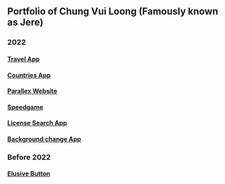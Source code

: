 ## Portfolio of Chung Vui Loong (Famously known as Jere)

### 2022
#### <a href="https://mrjaytravelapp.netlify.app/">Travel App</a>
#### <a href="https://countries-basic.vercel.app">Countries App</a>
#### <a href="https://mrjay-portfolio.netlify.app">Parallex Website</a>
#### <a href="https://mrjay-speedgame.netlify.app">Speedgame</a>
#### <a href="https://license-search.netlify.app">License Search App</a>
#### <a href="https://bg-colour-picker-v2.netlify.app">Background change App</a>

### Before 2022
#### <a href="https://mrjay-elusive-button.netlify.app">Elusive Button</a>



